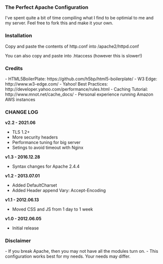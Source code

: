 <h3>The Perfect Apache Configuration</h3>
I've spent quite a bit of time compiling what I find to be optimial to me and my server.
Feel free to fork this and make it your own.

<h3>Installation</h3>
Copy and paste the contents of http.conf into /apache2/httpd.conf

You can also copy and paste into .htaccess (however this is slower!)

<h3>Credits</h3>
- HTML5BoilerPlate: https://github.com/h5bp/html5-boilerplate/
- W3 Edge: http://www.w3-edge.com/
- Yahoo! Best Practices: http://developer.yahoo.com/performance/rules.html
- Caching Tutorial: http://www.mnot.net/cache_docs/
- Personal experience running Amazon AWS instances

<h3>CHANGE LOG</h3>

<strong>v2.2 - 2021.06</strong>
- TLS 1.2+
- More security headers
- Performance tuning for big server
- Setings to avoid timeout with Nginx

<strong>v1.3 - 2016.12.28</strong>
- Syntax changes for Apache 2.4.4

<strong>v1.2 - 2013.07.01</strong>
- Added DefaultCharset
- Added Header append Vary: Accept-Encoding

<strong>v1.1 - 2012.06.13</strong>
- Moved CSS and JS from 1 day to 1 week

<strong>v1.0 - 2012.06.05</strong>
- Initial release

<h3>Disclaimer</h3>
- If you break Apache, then you may not have all the modules turn on.
- This configuration works best for my needs. Your needs may differ.
